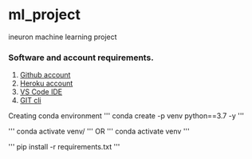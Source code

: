 # ml_project
ineuron machine learning project
### Software and account requirements.

1. [Github account](https://github.com)
2. [Heroku account](https://dashboard.heroku.com/login)
3. [VS Code IDE](https://code.visualstudio.com/download)
4. [GIT cli](https://git-scm.com/downloads)

Creating conda environment
'''
conda create -p venv python==3.7 -y
'''

'''
conda activate venv/
'''
OR
'''
conda activate venv
'''

'''
pip install -r requirements.txt
'''
